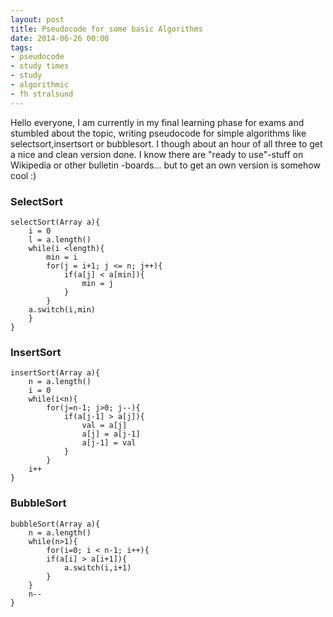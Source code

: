 ```yaml
---
layout: post
title: Pseudocode for some basic Algorithms
date: 2014-06-26 00:00
tags: 
- pseudocode
- study times
- study
- algorithmic
- fh stralsund
---
```


Hello everyone, I am currently in my final learning phase for exams and stumbled about the topic, writing pseudocode for simple algorithms like selectsort,insertsort or bubblesort. I though about an hour of all three to get a nice and clean version done. I know there are "ready to use"-stuff on Wikipedia or other bulletin -boards... but to get an own version is somehow cool :) 

### SelectSort
``` shell
selectSort(Array a){
    i = 0
    l = a.length()
    while(i <length){
        min = i
        for(j = i+1; j <= n; j++){
            if(a[j] < a[min]){
                min = j
            }
        }
    a.switch(i,min)
    }
}
```

### InsertSort
```shell
insertSort(Array a){
    n = a.length()
    i = 0
    while(i<n){
        for(j=n-1; j>0; j--){
            if(a[j-1] > a[j]){
                val = a[j]
                a[j] = a[j-1]
                a[j-1] = val
            }
        }
    i++
}
```

### BubbleSort
```shell
bubbleSort(Array a){
    n = a.length()
    while(n>1){
        for(i=0; i < n-1; i++){
        if(a[i] > a[i+1]){
            a.switch(i,i+1)
        }
    }
    n--
}
```
